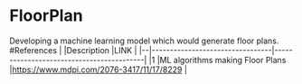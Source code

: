 # FloorPlan
Developing a machine learning model which would generate floor plans.
#References
|                |Description                      |LINK                                      |
|--|---------------------------------|------------------------------------------|
|1 |ML algorithms making Floor Plans |https://www.mdpi.com/2076-3417/11/17/8229 |
